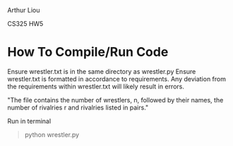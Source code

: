 Arthur Liou

CS325 HW5

# How To Compile/Run Code

Ensure wrestler.txt is in the same directory as wrestler.py
Ensure wrestler.txt is formatted in accordance to requirements. Any deviation from the requirements within wrestler.txt will likely result in errors.

"The file contains the number of wrestlers, n, followed by their names, the number of rivalries r and rivalries listed in pairs."

Run in terminal
> python wrestler.py